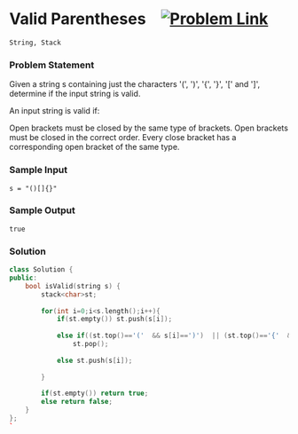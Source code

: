 # Valid Parentheses &ensp;   [![Problem Link](https://img.shields.io/badge/-LeetCode-FFA116?style=for-the-badge&logo=LeetCode&logoColor=black)](https://leetcode.com/problems/valid-parentheses/)

```
String, Stack
``` 
### Problem Statement 

Given a string s containing just the characters '(', ')', '{', '}', '[' and ']', determine if the input string is valid.

An input string is valid if:

Open brackets must be closed by the same type of brackets.
Open brackets must be closed in the correct order.
Every close bracket has a corresponding open bracket of the same type.


### Sample Input
```
s = "()[]{}"
```
### Sample Output
```
true
```

### Solution
```cpp
class Solution {
public:
    bool isValid(string s) {
        stack<char>st;
        
        for(int i=0;i<s.length();i++){
            if(st.empty()) st.push(s[i]);
            
            else if((st.top()=='('  && s[i]==')')  || (st.top()=='{'  && s[i]=='}')|| (st.top()=='['  && s[i]==']') )
                st.pop();
            
            else st.push(s[i]);
            
        }
        
        if(st.empty()) return true;
        else return false;
    }
};
`